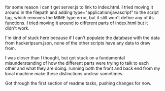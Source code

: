 for some reason I can't get server.js to link to index.html.  I tried moving it around in the filepath and adding type="application/javascript" to the script tag, which removes the MIME type error, but it still won't define any of its functions.  I tried moving it around to different parts of index.html but it didn't work.

I'm kind of stuck here because if I can't populate the database with the data from hackeripsum.json, none of the other scripts have any data to draw from.

I was closer than I thought, but got stuck on a fundamental misunderstanding of how the different parts were trying to talk to each other and what they are doing.  running both the front and back end from my local machine make these distinctions unclear sometimes.

Got through the first section of readme tasks, pushing changes for now.